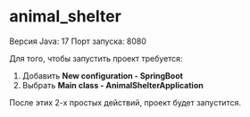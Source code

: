 # animal_shelter

Версия Java: 17
Порт запуска: 8080


Для того, чтобы запустить проект требуется: 
1. Добавить **New configuration - SpringBoot**
2. Выбрать **Main class - AnimalShelterApplication**

После этих 2-х простых действий, проект будет запустится. 
